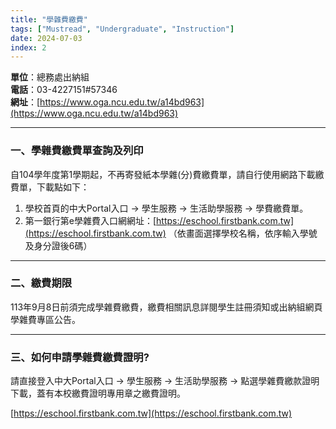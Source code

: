 ```yaml
---
title: "學雜費繳費"
tags: ["Mustread", "Undergraduate", "Instruction"]
date: 2024-07-03
index: 2
---
```


**單位**：總務處出納組  
**電話**：03-4227151#57346  
**網址**：[https://www.oga.ncu.edu.tw/a14bd963](https://www.oga.ncu.edu.tw/a14bd963)

---

### 一、學雜費繳費單查詢及列印

自104學年度第1學期起，不再寄發紙本學雜(分)費繳費單，請自行使用網路下載繳費單，下載點如下：
1. 學校首頁的中大Portal入口 → 學生服務 → 生活助學服務 → 學費繳費單。
2. 第一銀行第e學雜費入口網網址：[https://eschool.firstbank.com.tw](https://eschool.firstbank.com.tw) （依畫面選擇學校名稱，依序輸入學號及身分證後6碼）

---

### 二、繳費期限

113年9月8日前須完成學雜費繳費，繳費相關訊息詳閱學生註冊須知或出納組網頁學雜費專區公告。

---

### 三、如何申請學雜費繳費證明?

請直接登入中大Portal入口 → 學生服務 → 生活助學服務 → 點選學雜費繳款證明下載，蓋有本校繳費證明專用章之繳費證明。

[https://eschool.firstbank.com.tw](https://eschool.firstbank.com.tw)
